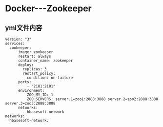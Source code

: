 # Docker---Zookeeper


## yml文件内容

    version: "3"
    services:
      zookeeper:
          image: zookeeper
          restart: always
          container_name: zookeeper
          deploy:
            replicas: 3
            restart_policy:
              condition: on-failure 
          ports:
              - "2181:2181"
          environment:
              ZOO_MY_ID: 1
              ZOO_SERVERS: server.1=zoo1:2888:3888 server.2=zoo2:2888:3888 server.3=zoo3:2888:3888  
          networks:
            - hbasesoft-network            
    networks:
      hbasesoft-network:
